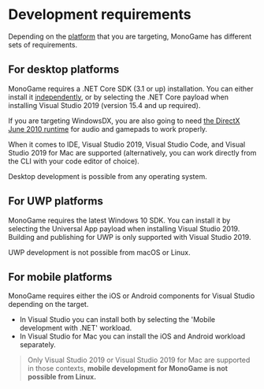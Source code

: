 # Development requirements

Depending on the [platform](platforms.md) that you are targeting, MonoGame has different sets of requirements.

## For desktop platforms

MonoGame requires a .NET Core SDK (3.1 or up) installation.
You can either install it [independently](https://dotnet.microsoft.com/download/dotnet-core), or by selecting the .NET Core payload when installing Visual Studio 2019 (version 15.4 and up required).

If you are targeting WindowsDX, you are also going to need [the DirectX June 2010 runtime](https://www.microsoft.com/en-us/download/details.aspx?id=8109) for audio and gamepads to work properly.

When it comes to IDE, Visual Studio 2019, Visual Studio Code, and Visual Studio 2019 for Mac are supported (alternatively, you can work directly from the CLI with your code editor of choice).

Desktop development is possible from any operating system.

## For UWP platforms

MonoGame requires the latest Windows 10 SDK.
You can install it by selecting the Universal App payload when installing Visual Studio 2019.
Building and publishing for UWP is only supported with Visual Studio 2019.

UWP development is not possible from macOS or Linux.

## For mobile platforms

MonoGame requires either the iOS or Android components for Visual Studio depending on the target.

* In Visual Studio you can install both by selecting the 'Mobile development with .NET' workload.
* In Visual Studio for Mac you can install the iOS and Android workload separately.

> Only Visual Studio 2019 or Visual Studio 2019 for Mac are supported in those contexts, **mobile development for MonoGame is not possible from Linux.**
